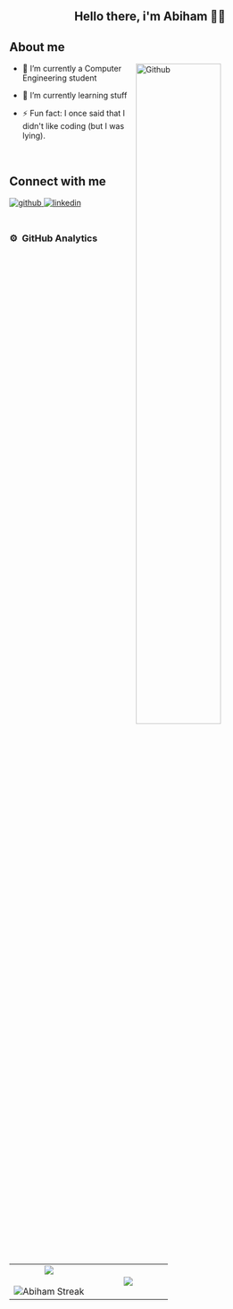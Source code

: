 <div align="center">

  
## Hello there, i'm Abiham 👋👋

</div>

## About me

<div>

<img width="55%" align="right" alt="Github" src="https://raw.githubusercontent.com/onimur/.github/master/.resources/git-header.svg" />

- 🔭 I’m currently a Computer Engineering student
  
- 🌱 I’m currently learning stuff
  
- ⚡ Fun fact: I once said that I didn't like coding (but I was lying).
  
</div>


<br/>  


## Connect with me  
<div>
<a href="https://github.com/NetKBs" target="_blank">
<img src=https://img.shields.io/badge/github-%2324292e.svg?&style=for-the-badge&logo=github&logoColor=white alt=github style="margin-bottom: 5px;" />
</a>
<a href="https://www.linkedin.com/in/abiham-ramos-ba594722a/" target="_blank">
<img src=https://img.shields.io/badge/linkedin-%231E77B5.svg?&style=for-the-badge&logo=linkedin&logoColor=white alt=linkedin style="margin-bottom: 5px;" />
</a>

</div>  
  

<br/>  


### ⚙️ &nbsp;GitHub Analytics
<!--- stats & Trophy (start) -->
<p align="center">
  <!--- stats (start) -->
<table align="center">
<tr border="none">
<td width="50%" align="center">
  
  <img  align="center"  src="https://github-readme-stats.vercel.app/api?username=NetKBs&theme=dark&show_icons=true&count_private=true" />
  <br></br>
  <img  title="" alt="Abiham Streak" src="https://github-readme-streak-stats.herokuapp.com/?user=NetKBs&theme=dark&hide_border=false" /> 
</td>

<td width="50%" align="center">

  <img  align="center"  src="https://github-readme-stats.anuraghazra1.vercel.app/api/top-langs/?username=NetKBs&theme=dark&hide_border=false&no-bg=true&no-frame=true&langs_count=15&count_private=false"/>
  
  </td>
</tr>
</table>
<!--- stats (end) -->
